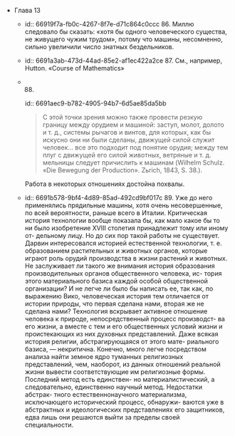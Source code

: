 - Глава 13
	- id:: 66919f7a-fb0c-4267-8f7e-d71c864c0ccc
	  86. Миллю следовало бы сказать: «хотя бы одного человеческого существа, не живущего чужим трудом», потому что машины, несомненно, сильно увеличили число знатных бездельников.
	- id:: 6691a3ab-473d-44ad-85e2-af1ec422a2ce
	  87. См., например, Hutton. «Course of Mathematics»
	- 88. 
	  id:: 6691aec9-b782-4905-94b7-6d5ae85da5bb
	  > С этой точки зрения можно также провести резкую границу между орудием и машиной: заступ, молот, долото и т. д., системы рычагов и винтов, для которых, как бы искусно они ни были сделаны, движущей силой служит человек... все это подходит под понятие орудия; между тем плуг с движущей его силой животных, ветряные и т. д. мельницы следует причислить к машинам 
	  (Wilhelm Schulz. «Die Bewegung der Production». Zьrich, 1843, S. 38.).
	  
	  Работа в некоторых отношениях достойна похвалы.
	- id:: 6691b578-9bf4-4d89-85ad-492cd9bf017c
	  89. Уже до него применялись прядильные машины, хотя очень несовершенные, по всей
	  вероятности, раньше всего в Италии. Критическая история технологии вообще показала бы,
	  как мало какое бы то ни было изобретение XVIII столетия принадлежит тому или иному от-
	  дельному лицу. Но до сих пор такой работы не существует. Дарвин интересовался историей
	  естественной технологии, т. е. образованием растительных и животных органов, которые
	  играют роль орудий производства в жизни растений и животных. Не заслуживает ли такого
	  же внимания история образования производительных органов общественного человека, ис-
	  тория этого материального базиса каждой особой общественной организации? И не легче
	  ли было бы написать ее, так как, по выражению Вико, человеческая история тем отличается
	  от истории природы, что первая сделана нами, вторая же не сделана нами? Технология
	  вскрывает активное отношение человека к природе, непосредственный процесс производст-
	  ва его жизни, а вместе с тем и его общественных условий жизни и проистекающих из них
	  духовных представлений. Даже всякая история религии, абстрагирующаяся от этого мате-
	  риального базиса, — некритична. Конечно, много легче посредством анализа найти земное
	  ядро туманных религиозных представлений, чем, наоборот, из данных отношений реальной
	  жизни вывести соответствующие им религиозные формы. Последний метод есть единствен-
	  но материалистический, а следовательно, единственно научный метод. Недостатки абстрак-
	  тного естественнонаучного материализма, исключающего исторический процесс, обнаружи-
	  ваются уже в абстрактных и идеологических представлениях его защитников, едва лишь они
	  решаются выйти за пределы своей специальности.